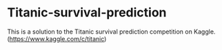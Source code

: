 # Titanic-survival-prediction

This is a solution to the Titanic survival prediction competition on Kaggle.(https://www.kaggle.com/c/titanic)
